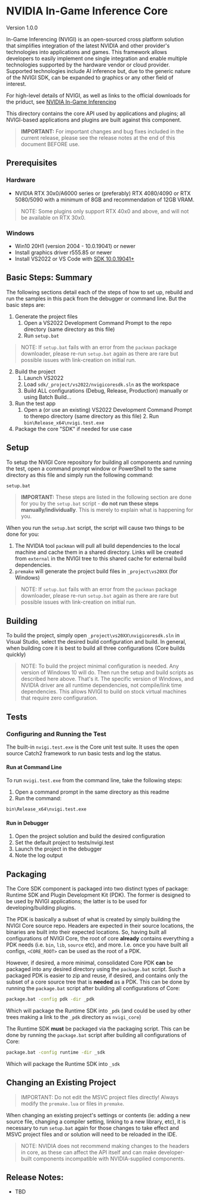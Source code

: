 # NVIDIA In-Game Inference Core

Version 1.0.0

In-Game Inferencing (NVIGI) is an open-sourced cross platform solution that simplifies integration of the latest NVIDIA and other provider's technologies into applications and games. This framework allows developers to easily implement one single integration and enable multiple technologies supported by the hardware vendor or cloud provider. Supported technologies include AI inference but, due to the generic nature of the NVIGI SDK, can be expanded to graphics or any other field of interest.

For high-level details of NVIGI, as well as links to the official downloads for the priduct, see [NVIDIA In-Game Inferencing](https://developer.nvidia.com/rtx/in-game-inferencing)

This directory contains the core API used by applications and plugins; all NVIGI-based applications and plugins are built against this component.

> **IMPORTANT:**
> For important changes and bug fixes included in the current release, please see the release notes at the end of this document BEFORE use.

## Prerequisites

### Hardware

- NVIDIA RTX 30x0/A6000 series or (preferably) RTX 4080/4090 or RTX 5080/5090 with a minimum of 8GB and recommendation of 12GB VRAM.  

> NOTE: Some plugins only support RTX 40x0 and above, and will not be available on RTX 30x0.

### Windows

- Win10 20H1 (version 2004 - 10.0.19041) or newer
- Install graphics driver r555.85 or newer
- Install VS2022  or VS Code with [SDK 10.0.19041+](https://go.microsoft.com/fwlink/?linkid=2120843)

## Basic Steps: Summary

The following sections detail each of the steps of how to set up, rebuild and run the samples in this pack from the debugger or command line.  But the basic steps are:
1. Generate the project files
   1. Open a VS2022 Development Command Prompt to the repo directory (same directory as this file)
   2. Run `setup.bat`
> NOTE:
> If `setup.bat` fails with an error from the `packman` package downloader, please re-run `setup.bat` again as there are rare but possible issues with link-creation on initial run.


2. Build the project
   1. Launch VS2022
   2. Load `sdk/_project/vs2022/nvigicoresdk.sln` as the workspace
   3. Build ALL configurations (Debug, Release, Production) manually or using Batch Build...
3. Run the test app
   1. Open a (or use an existing) VS2022 Development Command Prompt to therepo directory (same directory as this file)
      2. Run `bin\Release_x64\nvigi.test.exe`
4. Package the core "SDK" if needed for use case

## Setup 

To setup the NVIGI Core repository for building all components and running the test, open a command prompt window or PowerShell to the same directory as this file and simply run the following command:

```sh
setup.bat
```

> **IMPORTANT:** 
> These steps are listed in the following section are done for you by the `setup.bat` script - **do not run these steps manually/individually**.  This is merely to explain what is happening for you.

When you run the `setup.bat` script, the script will cause two things to be done for you:

1. The NVIDIA tool `packman` will pull all build dependencies to the local machine and cache them in a shared directory.  Links will be created from `external` in the NVIGI tree to this shared cache for external build dependencies.
2. `premake` will generate the project build files in `_project\vs20XX` (for Windows)

> NOTE:
> If `setup.bat` fails with an error from the `packman` package downloader, please re-run `setup.bat` again as there are rare but possible issues with link-creation on initial run.

## Building

To build the project, simply open `_project\vs20XX\nvigicoresdk.sln` in Visual Studio, select the desired build configuration and build.  In general, when building core it is best to build all three configurations (Core builds quickly)

> NOTE: To build the project minimal configuration is needed. Any version of Windows 10 will do. Then
run the setup and build scripts as described here above. That's it. The specific version of Windows, and NVIDIA driver 
are all runtime dependencies, not compile/link time dependencies. This allows NVIGI to build on stock
virtual machines that require zero configuration.

## Tests

### Configuring and Running the Test

The built-in `nvigi.test.exe` is the Core unit test suite.  It uses the open source Catch2 framework to run basic tests and log the status.

#### Run at Command Line

To run `nvigi.test.exe` from the command line, take the following steps:

1. Open a command prompt in the same directory as this readme
2. Run the command:
```sh
bin\Release_x64\nvigi.test.exe
```

#### Run in Debugger

1. Open the project solution and build the desired configuration
2. Set the default project to tests/nvigi.test
3. Launch the project in the debugger
4. Note the log output

## Packaging

The Core SDK component is packaged into two distinct types of package: Runtime SDK and Plugin Development Kit (PDK).  The former is designed to be used by NVIGI applications; the latter is to be used for developing/building plugins.

The PDK is basically a subset of what is created by simply building the NVIGI Core source repo.  Headers are expected in their source locations, the binaries are built into their expected locations.  So, having built all configurations of NVIGI Core, the root of core **already** contains everything a PDK needs (i.e. `bin`, `lib`, `source` etc), and more.  I.e. once you have built all configs, `<CORE_ROOT>` can be used as the root of a PDK.

However, if desired, a more minimal, consolidated Core PDK **can** be packaged into any desired directory using the `package.bat` script.  Such a packaged PDK is easier to zip and reuse, if desired, and contains only the subset of a core source tree that is **needed** as a PDK.  This can be done by running the `package.bat` script after building all configurations of Core:
```sh
package.bat -config pdk -dir _pdk
```

Which will package the Runtime SDK into `_pdk` (and could be used by other trees making a link to the `_pdk` directory as `nvigi_core`)

The Runtime SDK **must** be packaged via the packaging script.  This can be done by running the `package.bat` script after building all configurations of Core:
```sh
package.bat -config runtime -dir _sdk
```

Which will package the Runtime SDK into `_sdk`

## Changing an Existing Project

> IMPORTANT: Do not edit the MSVC project files directly!  Always modify the `premake.lua` or files in `premake`.

When changing an existing project's settings or contents (ie: adding a new source file, changing a compiler setting, linking to a new library, etc), it is necessary to run `setup.bat` again for those changes to take effect and MSVC project files and or solution will need to be reloaded in the IDE.

> NOTE: NVIDIA does not recommend making changes to the headers in core, as these can affect the API itself and can make developer-built components incompatible with NVIDIA-supplied components.

## Release Notes:
- TBD 
